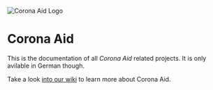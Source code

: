 ![Corona Aid Logo](https://user-images.githubusercontent.com/37160523/84581280-fc464f80-addf-11ea-93a9-fb5daec67018.jpg)

# Corona Aid
This is the documentation of all *Corona Aid* related projects. It is only avilable in German though.

Take a look [into our wiki](https://github.com/StudentsAgainstCovid19/corona-aid-docs/wiki) to learn more about Corona Aid.

